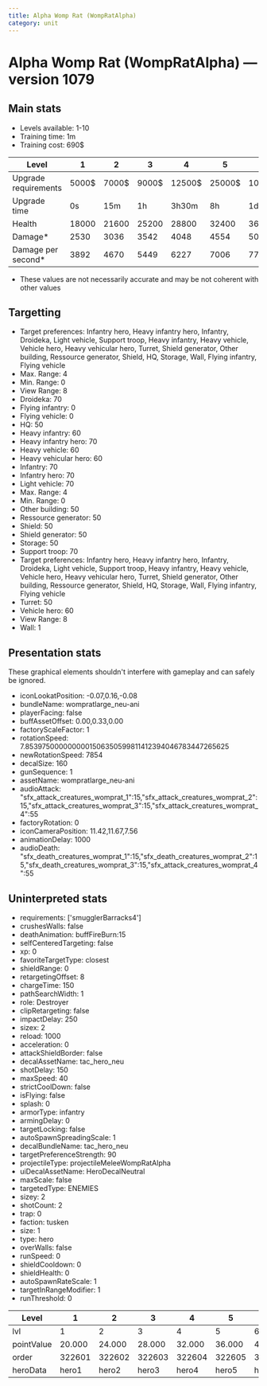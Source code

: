 ```yaml
---
title: Alpha Womp Rat (WompRatAlpha)
category: unit
---
```


# Alpha Womp Rat (WompRatAlpha) — version 1079

## Main stats

  * Levels available: 1-10
  * Training time: 1m
  * Training cost: 690$

|Level               |1    |2    |3    |4     |5     |6      |7      |8      |9       |10      |
|--------------------|-----|-----|-----|------|------|-------|-------|-------|--------|--------|
|Upgrade requirements|5000$|7000$|9000$|12500$|25000$|100000$|160000$|320000$|1000000$|1750000$|
|Upgrade time        |0s   |15m  |1h   |3h30m |8h    |1d     |2d     |3d12h  |5d      |1w1d    |
|Health              |18000|21600|25200|28800 |32400 |36000  |39600  |43200  |46800   |54000   |
|Damage*             |2530 |3036 |3542 |4048  |4554  |5060   |5566   |6072   |6578    |7590    |
|Damage per second*  |3892 |4670 |5449 |6227  |7006  |7784   |8563   |9341   |10120   |11676   |

* These values are not necessarily accurate and may be not coherent with other values

## Targetting

  * Target preferences: Infantry hero, Heavy infantry hero, Infantry, Droideka, Light vehicle, Support troop, Heavy infantry, Heavy vehicle, Vehicle hero, Heavy vehicular hero, Turret, Shield generator, Other building, Ressource generator, Shield, HQ, Storage, Wall, Flying infantry, Flying vehicle
  * Max. Range: 4
  * Min. Range: 0
  * View Range: 8
  * Droideka: 70
  * Flying infantry: 0
  * Flying vehicle: 0
  * HQ: 50
  * Heavy infantry: 60
  * Heavy infantry hero: 70
  * Heavy vehicle: 60
  * Heavy vehicular hero: 60
  * Infantry: 70
  * Infantry hero: 70
  * Light vehicle: 70
  * Max. Range: 4
  * Min. Range: 0
  * Other building: 50
  * Ressource generator: 50
  * Shield: 50
  * Shield generator: 50
  * Storage: 50
  * Support troop: 70
  * Target preferences: Infantry hero, Heavy infantry hero, Infantry, Droideka, Light vehicle, Support troop, Heavy infantry, Heavy vehicle, Vehicle hero, Heavy vehicular hero, Turret, Shield generator, Other building, Ressource generator, Shield, HQ, Storage, Wall, Flying infantry, Flying vehicle
  * Turret: 50
  * Vehicle hero: 60
  * View Range: 8
  * Wall: 1

## Presentation stats

These graphical elements shouldn't interfere with gameplay and can safely be ignored.

  * iconLookatPosition: -0.07,0.16,-0.08
  * bundleName: wompratlarge_neu-ani
  * playerFacing: false
  * buffAssetOffset: 0.00,0.33,0.00
  * factoryScaleFactor: 1
  * rotationSpeed: 7.8539750000000001506350599811412394046783447265625
  * newRotationSpeed: 7854
  * decalSize: 160
  * gunSequence: 1
  * assetName: wompratlarge_neu-ani
  * audioAttack: "sfx_attack_creatures_womprat_1":15,"sfx_attack_creatures_womprat_2":15,"sfx_attack_creatures_womprat_3":15,"sfx_attack_creatures_womprat_4":55
  * factoryRotation: 0
  * iconCameraPosition: 11.42,11.67,7.56
  * animationDelay: 1000
  * audioDeath: "sfx_death_creatures_womprat_1":15,"sfx_death_creatures_womprat_2":15,"sfx_death_creatures_womprat_3":15,"sfx_attack_creatures_womprat_4":55

## Uninterpreted stats

  * requirements: ['smugglerBarracks4']
  * crushesWalls: false
  * deathAnimation: buffFireBurn:15
  * selfCenteredTargeting: false
  * xp: 0
  * favoriteTargetType: closest
  * shieldRange: 0
  * retargetingOffset: 8
  * chargeTime: 150
  * pathSearchWidth: 1
  * role: Destroyer
  * clipRetargeting: false
  * impactDelay: 250
  * sizex: 2
  * reload: 1000
  * acceleration: 0
  * attackShieldBorder: false
  * decalAssetName: tac_hero_neu
  * shotDelay: 150
  * maxSpeed: 40
  * strictCoolDown: false
  * isFlying: false
  * splash: 0
  * armorType: infantry
  * armingDelay: 0
  * targetLocking: false
  * autoSpawnSpreadingScale: 1
  * decalBundleName: tac_hero_neu
  * targetPreferenceStrength: 90
  * projectileType: projectileMeleeWompRatAlpha
  * uiDecalAssetName: HeroDecalNeutral
  * maxScale: false
  * targetedType: ENEMIES
  * sizey: 2
  * shotCount: 2
  * trap: 0
  * faction: tusken
  * size: 1
  * type: hero
  * overWalls: false
  * runSpeed: 0
  * shieldCooldown: 0
  * shieldHealth: 0
  * autoSpawnRateScale: 1
  * targetInRangeModifier: 1
  * runThreshold: 0

|Level     |1     |2     |3     |4     |5     |6     |7     |8     |9     |10    |
|----------|------|------|------|------|------|------|------|------|------|------|
|lvl       |1     |2     |3     |4     |5     |6     |7     |8     |9     |10    |
|pointValue|20.000|24.000|28.000|32.000|36.000|40.000|44.000|48.000|52.000|60.000|
|order     |322601|322602|322603|322604|322605|322606|322607|322608|322609|322610|
|heroData  |hero1 |hero2 |hero3 |hero4 |hero5 |hero6 |hero7 |hero8 |hero9 |hero10|

